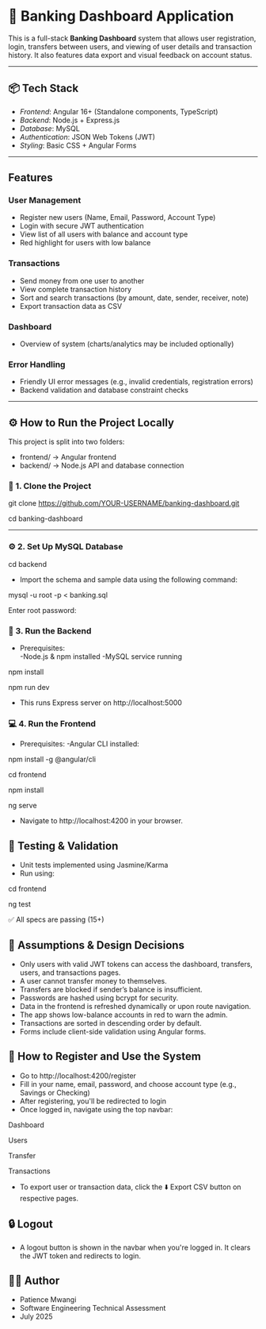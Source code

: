 # 💼 Banking Dashboard Application

This is a full-stack **Banking Dashboard** system that allows user registration, login, transfers between users, and viewing of user details and transaction history. It also features data export and visual feedback on account status.

---

## 📦 Tech Stack

- *Frontend*: Angular 16+ (Standalone components, TypeScript)
- *Backend*: Node.js + Express.js
- *Database*: MySQL
- *Authentication*: JSON Web Tokens (JWT)
- *Styling*: Basic CSS + Angular Forms

---

## Features

### User Management
- Register new users (Name, Email, Password, Account Type)
- Login with secure JWT authentication
- View list of all users with balance and account type
- Red highlight for users with low balance

### Transactions
- Send money from one user to another
- View complete transaction history
- Sort and search transactions (by amount, date, sender, receiver, note)
- Export transaction data as CSV

### Dashboard
- Overview of system (charts/analytics may be included optionally)

### Error Handling
- Friendly UI error messages (e.g., invalid credentials, registration errors)
- Backend validation and database constraint checks

---

## ⚙️ How to Run the Project Locally

This project is split into two folders:
- frontend/ → Angular frontend
- backend/ → Node.js API and database connection

### 🧱 1. Clone the Project

git clone https://github.com/YOUR-USERNAME/banking-dashboard.git

cd banking-dashboard

---
### ⚙️ 2. Set Up MySQL Database

cd backend

- Import the schema and sample data using the following command:
  
mysql -u root -p < banking.sql

Enter root password:

### 🚀 3. Run the Backend
- Prerequisites:  
-Node.js & npm installed
-MySQL service running

npm install

npm run dev

- This runs Express server on http://localhost:5000

### 💻 4. Run the Frontend
- Prerequisites:
-Angular CLI installed: 

npm install -g @angular/cli

cd frontend

npm install

ng serve

- Navigate to http://localhost:4200 in your browser.

## 🧪 Testing & Validation

- Unit tests implemented using Jasmine/Karma
- Run using: 

cd frontend

ng test

✅ All specs are passing (15+)

## 🧠 Assumptions & Design Decisions

- Only users with valid JWT tokens can access the dashboard, transfers, users, and transactions pages.
- A user cannot transfer money to themselves.
- Transfers are blocked if sender’s balance is insufficient.
- Passwords are hashed using bcrypt for security.
- Data in the frontend is refreshed dynamically or upon route navigation.
- The app shows low-balance accounts in red to warn the admin.
- Transactions are sorted in descending order by default.
- Forms include client-side validation using Angular forms.

## 📝 How to Register and Use the System

- Go to http://localhost:4200/register
- Fill in your name, email, password, and choose account type (e.g., Savings or Checking)
- After registering, you'll be redirected to login
- Once logged in, navigate using the top navbar:

Dashboard

Users

Transfer

Transactions

- To export user or transaction data, click the ⬇️ Export CSV button on respective pages.


## 🔒 Logout

- A logout button is shown in the navbar when you're logged in. It clears the JWT token and redirects to login.

## 👩‍💻 Author
- Patience Mwangi
- Software Engineering Technical Assessment
- July 2025
